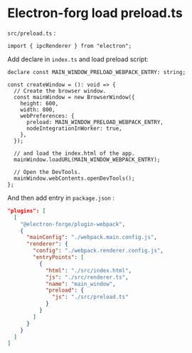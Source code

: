 # Electron-forg load preload.ts

`src/preload.ts` :

```tsx
import { ipcRenderer } from "electron";
```

Add declare in `index.ts` and load preload script:

```tsx
declare const MAIN_WINDOW_PRELOAD_WEBPACK_ENTRY: string;

const createWindow = (): void => {
  // Create the browser window.
  const mainWindow = new BrowserWindow({
    height: 600,
    width: 800,
    webPreferences: {
      preload: MAIN_WINDOW_PRELOAD_WEBPACK_ENTRY,
      nodeIntegrationInWorker: true,
    },
  });

  // and load the index.html of the app.
  mainWindow.loadURL(MAIN_WINDOW_WEBPACK_ENTRY);

  // Open the DevTools.
  mainWindow.webContents.openDevTools();
};
```

And then add entry in `package.json` :

```json
"plugins": [
  [
    "@electron-forge/plugin-webpack",
    {
      "mainConfig": "./webpack.main.config.js",
      "renderer": {
        "config": "./webpack.renderer.config.js",
        "entryPoints": [
          {
            "html": "./src/index.html",
            "js": "./src/renderer.ts",
            "name": "main_window",
            "preload": {
              "js": "./src/preload.ts"
            }
          }
        ]
      }
    }
  ]
]
```